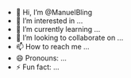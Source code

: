 - 👋 Hi, I’m @ManuelBling
- 👀 I’m interested in ...
- 🌱 I’m currently learning ...
- 💞️ I’m looking to collaborate on ...
- 📫 How to reach me ...
- 😄 Pronouns: ...
- ⚡ Fun fact: ...

<!---
ManuelBling/ManuelBling is a ✨ special ✨ repository because its `README.md` (this file) appears on your GitHub profile.
You can click the Preview link to take a look at your changes.
--->
